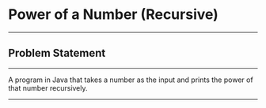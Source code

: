 # Power of a Number (Recursive)

---

## Problem Statement
---

A program in Java that takes a number as the input and prints the power of that number recursively.

---
